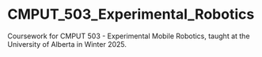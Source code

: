 # CMPUT_503_Experimental_Robotics
Coursework for CMPUT 503 - Experimental Mobile Robotics, taught at the University of Alberta in Winter 2025.
